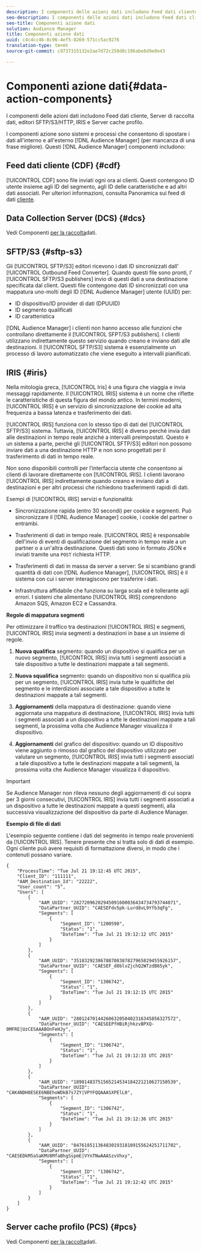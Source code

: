 ```yaml
---
description: I componenti delle azioni dati includono Feed dati cliente, Server di raccolta dati, editori SFTP/S3/HTTP, IRIS e Server cache profilo.
seo-description: I componenti delle azioni dati includono Feed dati cliente, Server di raccolta dati, editori SFTP/S3/HTTP, IRIS e Server cache profilo.
seo-title: Componenti azione dati
solution: Audience Manager
title: Componenti azione dati
uuid: c4c4cc46-8c96-4ef5-8269-571cc5ac9276
translation-type: tm+mt
source-git-commit: c9737315132e2ae7d72c250d8c196abe8d9e0e43

---
```



# Componenti azione dati{#data-action-components}

I componenti delle azioni dati includono Feed dati cliente, Server di raccolta dati, editori SFTP/S3/HTTP, IRIS e Server cache profilo.

<!-- 

c_compact.xml

 -->

I componenti azione sono sistemi e processi che consentono di spostare i dati all'interno e all'esterno [!DNL Audience Manager] (per mancanza di una frase migliore). Questi [!DNL Audience Manager] componenti includono:

## Feed dati cliente (CDF) {#cdf}

[!UICONTROL CDF] sono file inviati ogni ora ai clienti. Questi contengono ID utente insieme agli ID del segmento, agli ID delle caratteristiche e ad altri dati associati. Per ulteriori informazioni, consulta Panoramica sui feed di dati [cliente](../../features/cdf-files.md).

## Data Collection Server (DCS) {#dcs}

Vedi Componenti [per la raccolta](../../reference/system-components/components-data-collection.md)dati.

## SFTP/S3 {#sftp-s3}

Gli [!UICONTROL SFTP/S3] editori ricevono i dati ID sincronizzati dall' [!UICONTROL Outbound Feed Converter]. Quando questi file sono pronti, l' [!UICONTROL SFTP/S3 publishers] invio di questi dati a una destinazione specificata dal client. Questi file contengono dati ID sincronizzati con una mappatura uno-molti degli ID [!DNL Audience Manager] utente (UUID) per:

* ID dispositivo/ID provider di dati (DPUUID)
* ID segmento qualificati
* ID caratteristica

[!DNL Audience Manager] i clienti non hanno accesso alle funzioni che controllano direttamente il [!UICONTROL SFPT/S3 publishers]. I clienti utilizzano indirettamente questo servizio quando creano e inviano dati alle destinazioni. Il [!UICONTROL SFTP/S3] sistema è essenzialmente un processo di lavoro automatizzato che viene eseguito a intervalli pianificati.

## IRIS {#iris}

Nella mitologia greca, [!UICONTROL Iris] è una figura che viaggia e invia messaggi rapidamente. Il [!UICONTROL IRIS] sistema è un nome che riflette le caratteristiche di questa figura del mondo antico. In termini moderni, [!UICONTROL IRIS] è un servizio di sincronizzazione dei cookie ad alta frequenza a bassa latenza e trasferimento dei dati.

[!UICONTROL IRIS] funziona con lo stesso tipo di dati del [!UICONTROL SFTP/S3] sistema. Tuttavia, [!UICONTROL IRIS] è diverso perché invia dati alle destinazioni in tempo reale anziché a intervalli preimpostati. Questo è un sistema a parte, perché gli [!UICONTROL SFTP/S3] editori non possono inviare dati a una destinazione HTTP e non sono progettati per il trasferimento di dati in tempo reale.

Non sono disponibili controlli per l’interfaccia utente che consentono ai clienti di lavorare direttamente con [!UICONTROL IRIS]. I clienti lavorano [!UICONTROL IRIS] indirettamente quando creano e inviano dati a destinazioni e per altri processi che richiedono trasferimenti rapidi di dati.

Esempi di [!UICONTROL IRIS] servizi e funzionalità:

* Sincronizzazione rapida (entro 30 secondi) per cookie e segmenti. Può sincronizzare il [!DNL Audience Manager] cookie, i cookie del partner o entrambi.
* Trasferimenti di dati in tempo reale. [!UICONTROL IRIS] è responsabile dell'invio di eventi di qualificazione del segmento in tempo reale a un partner o a un'altra destinazione. Questi dati sono in formato JSON e inviati tramite una `POST` richiesta HTTP.

* Trasferimenti di dati in massa da server a server: Se si scambiano grandi quantità di dati con [!DNL Audience Manager], [!UICONTROL IRIS] è il sistema con cui i server interagiscono per trasferire i dati.

* Infrastruttura affidabile che funziona su larga scala ed è tollerante agli errori. I sistemi che alimentano [!UICONTROL IRIS] comprendono Amazon SQS, Amazon EC2 e Cassandra.

**Regole di mappatura segmenti**

Per ottimizzare il traffico tra destinazioni [!UICONTROL IRIS] e segmenti, [!UICONTROL IRIS] invia segmenti a destinazioni in base a un insieme di regole.

1. **Nuova qualifica** segmento: quando un dispositivo si qualifica per un nuovo segmento, [!UICONTROL IRIS] invia tutti i segmenti associati a tale dispositivo a tutte le destinazioni mappate a tali segmenti.

1. **Nuova squalifica** segmento: quando un dispositivo non si qualifica più per un segmento, [!UICONTROL IRIS] invia tutte le qualifiche del segmento e le interdizioni associate a tale dispositivo a tutte le destinazioni mappate a tali segmenti.

1. **Aggiornamenti** della mappatura di destinazione: quando viene aggiornata una mappatura di destinazione, [!UICONTROL IRIS] invia tutti i segmenti associati a un dispositivo a tutte le destinazioni mappate a tali segmenti, la prossima volta che Audience Manager visualizza il dispositivo.

1. **Aggiornamenti** del grafico del dispositivo: quando un ID dispositivo viene aggiunto o rimosso dal grafico del dispositivo utilizzato per valutare un segmento, [!UICONTROL IRIS] invia tutti i segmenti associati a tale dispositivo a tutte le destinazioni mappate a tali segmenti, la prossima volta che Audience Manager visualizza il dispositivo.

>[!IMPORTANT]
>
>Se Audience Manager non rileva nessuno degli aggiornamenti di cui sopra per 3 giorni consecutivi, [!UICONTROL IRIS] invia tutti i segmenti associati a un dispositivo a tutte le destinazioni mappate a questi segmenti, alla successiva visualizzazione del dispositivo da parte di Audience Manager.

**Esempio di file di dati**

L'esempio seguente contiene i dati del segmento in tempo reale provenienti da [!UICONTROL IRIS]. Tenere presente che si tratta solo di dati di esempio. Ogni cliente può avere requisiti di formattazione diversi, in modo che i contenuti possano variare.

```
{
    "ProcessTime": "Tue Jul 21 19:12:45 UTC 2015",
    "Client_ID": "111111",
    "AAM_Destination_Id": "22222",
    "User_count": "5",
    "Users": [
        {
            "AAM_UUID": "28272096202945091600036434734793744071",
            "DataPartner_UUID": "CAESEFdv5pk-Lurd8vL9Yfb3qFg",
            "Segments": [
                {
                    "Segment_ID": "1200598",
                    "Status": "1",
                    "DateTime": "Tue Jul 21 19:12:12 UTC 2015"
                }
            ]
        },
        {
            "AAM_UUID": "35183292386788708387827965829455926157",
            "DataPartner_UUID": "CAESEF_d8blvZjchQ2WTzdB65yk",
            "Segments": [
                {
                    "Segment_ID": "1306742",
                    "Status": "1",
                    "DateTime": "Tue Jul 21 19:12:15 UTC 2015"
                }
            ]
        },
        {
            "AAM_UUID": "28012470144260632050402316345856327572",
            "DataPartner_UUID": "CAESEEPfHBiRjhkzvBPXQ-0MFRE|UzCESAAABOnFeHJy",
            "Segments": [
                {
                    "Segment_ID": "1306742",
                    "Status": "1",
                    "DateTime": "Tue Jul 21 19:12:33 UTC 2015"
                }
            ]
        },
        {
            "AAM_UUID": "18981483751565214534184221210627150539",
            "DataPartner_UUID": "CAK4NDH0ESEE6NBEhoWDkB7s7ZY|VPYFQQAAASXPElL0",
            "Segments": [
                {
                    "Segment_ID": "1306742",
                    "Status": "1",
                    "DateTime": "Tue Jul 21 19:12:36 UTC 2015"
                }
            ]
        },
        {
            "AAM_UUID": "04761851136483019318109155624251711702",
            "DataPartner_UUID": "CAESEDkM5aSaKMV8MfaBhgSspmE|VYnTNwAAASzvVhxy",
            "Segments": [
                {
                    "Segment_ID": "1306742",
                    "Status": "1",
                    "DateTime": "Tue Jul 21 19:12:42 UTC 2015"
                }
            ]
        }
    ]
}
```

## Server cache profilo (PCS) {#pcs}

Vedi Componenti [per la raccolta](../../reference/system-components/components-data-collection.md)dati.

